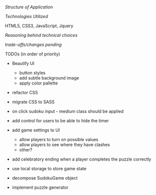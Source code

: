 *Structure of Application*

*Technologies Utilized*

HTML5, CSS3, JavaScript, Jquery

*Reasoning behind technical choices*

*trade-offs/changes pending*

TODOs (in order of priority)
- Beautify UI
	- button styles 
	- add subtle background image
	- apply color pallette
- refactor CSS
- migrate CSS to SASS

- on click sudoku input - medium class should be applied
- add control for users to be able to hide the timer
- add game settings to UI
	- allow players to turn on possible values
	- allow players to see where they have clashes
	- other?
- add celebratory ending when a player completes the puzzle correctly 
- use local storage to store game state
- decompose SudokuGame object
- implement puzzle generator